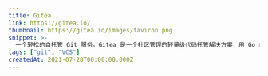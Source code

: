 ```yaml
---
title: Gitea
link: https://gitea.io/
thumbnail: https://gitea.io/images/favicon.png
snippet: >-
  一个轻松的自托管 Git 服务。Gitea 是一个社区管理的轻量级代码托管解决方案，用 Go 编写。它根据 MIT 许可证发布。
tags: ["git", "VCS"]
createdAt: 2021-07-28T00:00:00.000Z
---
```

